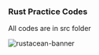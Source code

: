 ### Rust Practice Codes

All codes are in src folder

![rustacean-banner](https://github.com/Tuhinm2002/rust_guide/assets/75078694/2488f3e9-210e-4261-979d-4cbba883172a)
